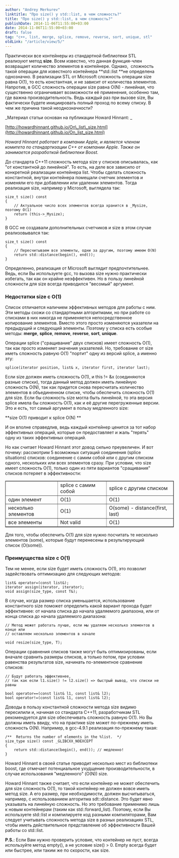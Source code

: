 ```yaml
---
author: "Andrey Merkurev"
linktitle: "Про size() у std::list, в чем сложность?"
title: "Про size() у std::list, в чем сложность?"
publishDate: 2014-11-06T11:55:00+03:00
date: 2014-11-06T11:55:00+03:00
draft: false
tag: "c++, list, merge, splice, remove, reverse, sort, unique, stl"
oldLink: "/article/view/5/"
---
```



Практически все контейнеры из стандартной библиотеки STL реализуют метод **size**. Всем известно, что данная функция-член возвращает количество элементов в контейнере. Однако,  сложность такой операции для известного контейнера **std::list **не определена однозначно. В реализации STL от Microsoft сложность операции size равна O(1), то есть константная, и не зависит от количества элементов. Напротив, в GCC сложность операции size равна O(N) - линейная, что существенно ограничивает возможности её применения, особенно там, где важна производительность. Ведь каждый раз при вызове size, Вы фактически будете инициировать полный проход по всему списку. В чем же причина такой неоднозначности?

_Материал статьи основан на публикации Howard Hinnant: _

[http://howardhinnant.github.io/On\_list\_size.html](http://howardhinnant.github.io/On_list_size.html)

_Howard Hinnant работает в компании Apple, и является членом комитета по стандартизации C++ от компании Apple. Также он занимается разработкой библиотеки Boost._

До стандарта C++11 сложность метода size у списков описывалась, как "от константной до линейной". То есть, на деле все зависило от конкретной реализации контейнера list. Чтобы сделать сложность константной, внутри контейнера помещали счетчик элементов и изменяли его при добавлении или удалении элементов. Тогда реализация size, например у Microsoft, выглядела так:
```
size_t size() const
{	
    // Актуальное число всех элементов всегда хранится в _Mysize, поэтому O(1)
    return (this->_Mysize); 
}
```
В GCC не создавали дополнительных счетчиков и size в этом случае реализовывался так:
```
size_t size() const
{ 
    // Пересчитываем все элементы, одни за другим, поэтому имеем O(N)
    return std::distance(begin(), end());  
}
```
Определенно, реализация от Microsoft выглядит предпочтительнее. Ведь, если Вы используете gcc, то вызова size нужно практически избегать, так как он крайне неэффективен. Но в пользу линейной сложности для size всегда приводился "весомый" аргумент.

### Недостатки size c O(1)

Список отличается наличием эффективных методов для работы с ним. Эти методы схожи со стандартными алгоритмами, но при работе со списками в них никогда не применяется непосредственное копирование элементов. Вместо этого просто изменяются указатели на предыдущий и следующий элементы. Поэтому у списка есть особые методы: **merge**, **splice**, **remove**, **reverse**, **sort**, **unique**.  

Операции splice ("сращивание" двух списков) имеет сложность O(1), так как просто изменяет значения указателей. Но, требование от size иметь сложность равную O(1) "портит" одну из версий splice, а именно эту:
```
splice(iterator position, list& x, iterator first, iterator last);
```
Если size должен иметь сложность O(1), и this != &x (соединяются разные списки), тогда данный метод должен иметь линейную сложность O(N), так как придется снова пересчитать количество элементов в объединенном списке, чтобы обеспечить сложность O(1) для size. Если бы сложность size могла быть линейной, то эта версия splice имела бы сложность O(1), как и её другие перегруженные версии. Это и есть, тот самый аргумент в пользу медленного size:

**size O(1) приводит к splice O(N) **

И он вполне справедлив, ведь каждый контейнер ценится за тот набор эффективных операций, которые он предоставляет и жаль "терять" одну из таких эффективных операций.  

Но как считает Howard Hinnant этот довод сильно преувеличен. И вот почему: рассмотрим 5 возможных ситуаций соединения (splice situations) списков: соединение с самим собой или с другим списком одного, нескольких или всех элементов сразу. При условии, что size имеет сложность O(1), только один из пяти вариантов "сращивания" списков потеряет в эффективности:
  

<table border="1" cellspacing="1" cellpadding="1" style="width:550px"><tbody><tr><td><br></td><td>splice с самим собой</td><td>splice с другим списком</td></tr><tr><td>один элемент</td><td>O(1)</td><td>O(1)</td></tr><tr><td>несколько элементов</td><td>O(1)</td><td>O(some) - distance(first, last)</td></tr><tr><td>все элементы</td><td>Not valid</td><td>O(1)</td></tr></tbody></table>

Для того, чтобы обеспечить O(1) для size нужно посчитать те несколько элементов (some), которые будут перенесены в результирующий список (O(some)).

### Преимущества size c O(1)

Тем не менее, если size будет иметь сложность O(1), это позволит задействовать оптимизацию для следующих методов:
```
list& operator=(const list&);
iterator assign(iterator, iterator); 
void assign(size_type, const T&);
```
В случае, когда размер списка уменьшается, использование константного size поможет определить какой вариант прохода будет эффективнее: от начала списка до начала удаляемого диапазона, или от конца списка до начала удаляемого диапазона: 
```
// Метод может работать лучше, если мы удаляем несколько элементов в конце или
// оставляем несколько элементов в начале

void resize(size_type, T);
```
Операции сравнения списков также могут быть оптимизированы, если вначале сравнить размеры списков, а только потом, при условии равенства результатов size, начинать по-элементное сравнение списков: 
```
// Будут работать эффективнее, 
// так как если l1.size() != l2.size() => быстрый вывод, что списки не равны

bool operator==(const list& l1, const list& l2); 
bool operator!=(const list& l1, const list& l2); 
```
Доводы в пользу константной сложности метода size видимо пересилили и, начиная со стандарта C++11, разработчикам STL рекомендуется для size обеспечивать сложность равную O(1). Но Вы должны иметь ввиду, что на практике size может по-прежнему иметь сложность O(N). Например, в gcc-4.9.1 реализация по-прежнему такая:
```
/**  Returns the number of elements in the %list.  */
size_type size() const _GLIBCXX_NOEXCEPT
{ 
    return std::distance(begin(), end()); // медленно!
}
```
Howard Hinnant в своей статье приводит несколько мест из библиотеки boost, где отмечает потенциальное ухудщение производительности, в случае использования "медленного" (O(N)) size.

Howard Hinnant также считает, что если контейнер не может обеспечить для size сложность O(1), то такой контейнер не должен вовсе иметь метод size. А его размер, при необходимости, должен высчитываться, например, с использованием алгоритма sdt::distance. Это будет явно указывать на линейную сложность. Но это требование применимо лишь к новым контейнерам (таким как std::forward_list). Поэтому, если Вы используете std::list и компилируете код разными компиляторами, Вам следует учитывать сложность метода size в разных реализациях STL, чтобы иметь действительное представление об эффективности Вашей работы со std::list.

**P.S.**: Если Вам нужно проверить условие, что контейнер не пуст, всегда используйте метод empty(), а не условие size() > 0. Empty всегда будет или быстрее, или таким же по скорости, как size.